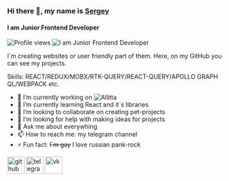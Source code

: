 ### Hi there 👋, my name is [**Sergey**](https://t.me/lifeProgrammer)
#### I am Junior Frontend Developer
 ![Profile views](https://komarev.com/ghpvc/?username=Uzi82)
![I am Junior Frontend Developer](https://www.davidmvenegas.com/static/media/react-banner.1c0c53f9413881974c0c.jpg)

I`m creating websites or user friendly part of them. Here, on my GitHub you can see my projects.

Skills: REACT/REDUX/MOBX/RTK-QUERY/REACT-QUERY/APOLLO GRAPH QL/WEBPACK etc.

- 🔭 I’m currently working on ![Allitta](https://github.com/Uzi82/Allitta)
- 🌱 I’m currently learning React and it`s libraries 
- 👯 I’m looking to collaborate on creating pet-projects 
- 🤔 I’m looking for help with making ideas for projects 
- 💬 Ask me about everywhing 
- 📫 How to reach me: my telegram channel 
- ⚡ Fun fact: ~~I`m gay~~ I love russian pank-rock 


[<img src='https://cdn.jsdelivr.net/npm/simple-icons@3.0.1/icons/github.svg' alt='github' height='40'>](https://github.com/Uzi82)  [<img src='https://cdn.jsdelivr.net/npm/simple-icons@3.0.1/icons/telegram.svg' alt='telegram' height='40'>](https://t.me/lifeProgrammer)  [<img src='https://cdn.jsdelivr.net/npm/simple-icons@3.0.1/icons/vk.svg' alt='vk' height='40'>](https://vk.com/uzi82)  
